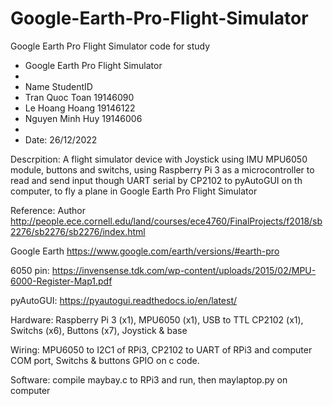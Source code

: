 # Google-Earth-Pro-Flight-Simulator
Google Earth Pro Flight Simulator code for study

* Google Earth Pro Flight Simulator
*
* Name              StudentID
* Tran Quoc Toan 	  19146090
* Le Hoang Hoang	  19146122
* Nguyen Minh Huy 	19146006
* 
* Date: 26/12/2022

Descrpition: A flight simulator device with Joystick using IMU MPU6050 module, buttons and switchs, using Raspberry Pi 3 as a microcontroller to read and send input though UART serial by CP2102 to pyAutoGUI on th computer, to fly a plane in Google Earth Pro Flight Simulator

Reference: 
Author http://people.ece.cornell.edu/land/courses/ece4760/FinalProjects/f2018/sb2276/sb2276/sb2276/index.html

Google Earth https://www.google.com/earth/versions/#earth-pro

6050 pin: https://invensense.tdk.com/wp-content/uploads/2015/02/MPU-6000-Register-Map1.pdf

pyAutoGUI: https://pyautogui.readthedocs.io/en/latest/

Hardware: Raspberry Pi 3 (x1), MPU6050 (x1), USB to TTL CP2102 (x1), Switchs (x6), Buttons (x7), Joystick & base

Wiring: MPU6050 to I2C1 of RPi3, CP2102 to UART of RPi3 and computer COM port, Switchs & buttons GPIO on c code.

Software: compile maybay.c to RPi3 and run, then maylaptop.py on computer
